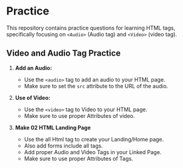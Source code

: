 # Practice

This repository contains practice questions for learning HTML tags, specifically focusing on `<Audio>` (Audio tag) and `<Video>` (video tag).

## Video and Audio Tag Practice

1. **Add an Audio:**
   - Use the `<audio>` tag to add an audio to your HTML page.
   - Make sure to set the `src` attribute to the URL of the audio.

   
2. **Use of Video:**
   - Use the `<video>` tag to Video to your HTML page.
   - Make sure to use proper Attributes of video.

3. **Make 02 HTML Landing Page**
   - Use the all Html tag to create your Landing/Home page.
   - Also add forms include all tags.
   - Add proper Audio and Video Tags in your Linked Page.
   - Make sure to use proper Attributes of Tags.